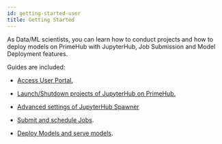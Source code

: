```yaml
---
id: getting-started-user
title: Getting Started
---
```


As Data/ML scientists, you can learn how to conduct projects and how to deploy models on PrimeHub with JupyterHub, Job Submission and Model Deployment features.

Guides are included:

+ [Access User Portal.](quickstart/login-portal-user.md)

+ [Launch/Shutdown projects of JupyterHub on PrimeHub.](quickstart/launch-project)

+ [Advanced settings of JupyterHub Spawner](user-advanced-setting)
  
+ [Submit and schedule Jobs](job-submission-feature).

+ [Deploy Models and serve models](model-deployment-feature).
